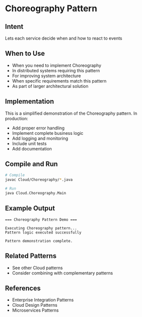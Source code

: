 # Choreography Pattern

## Intent
Lets each service decide when and how to react to events

## When to Use
- When you need to implement Choreography
- In distributed systems requiring this pattern
- For improving system architecture
- When specific requirements match this pattern
- As part of larger architectural solution

## Implementation
This is a simplified demonstration of the Choreography pattern. In production:
- Add proper error handling
- Implement complete business logic
- Add logging and monitoring
- Include unit tests
- Add documentation

## Compile and Run
```bash
# Compile
javac Cloud/Choreography/*.java

# Run
java Cloud.Choreography.Main
```

## Example Output
```
=== Choreography Pattern Demo ===

Executing Choreography pattern...
Pattern logic executed successfully

Pattern demonstration complete.
```

## Related Patterns
- See other Cloud patterns
- Consider combining with complementary patterns

## References
- Enterprise Integration Patterns
- Cloud Design Patterns
- Microservices Patterns
